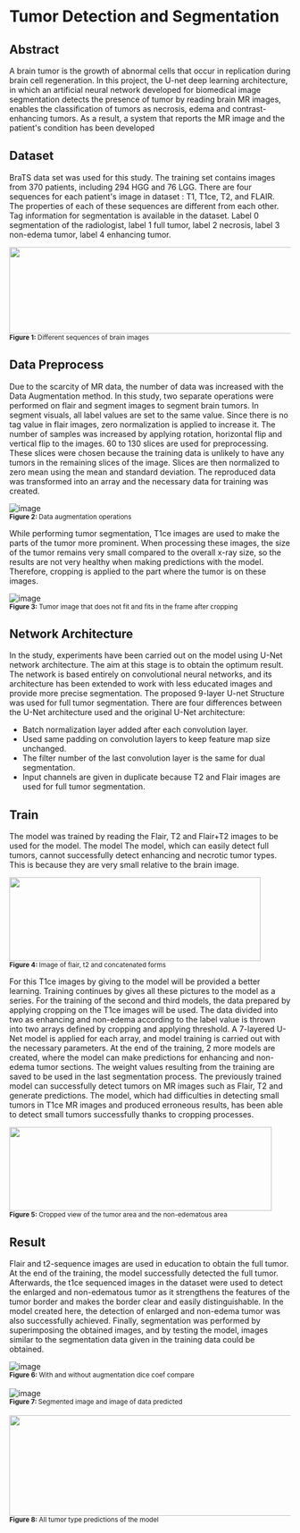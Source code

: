 # Tumor Detection and Segmentation

## Abstract
A brain tumor is the growth of abnormal cells that occur in replication during brain cell regeneration. In this project, the U-net deep learning 
architecture, in which an artificial neural network developed for biomedical image segmentation detects the presence of tumor by reading brain MR 
images, enables the classification of tumors as necrosis, edema and contrast-enhancing tumors. As a result, a system that reports the MR image and 
the patient's condition has been developed

## Dataset
BraTS data set was used for this study. The training set contains images from 370 patients, including 294 HGG and 76 LGG. There are four sequences 
for each patient's image in dataset : T1, T1ce, T2, and FLAIR.  
The properties of each of these sequences are different from each other. Tag information for segmentation is available in the dataset. Label 0 
segmentation of the radiologist, label 1 full tumor, label 2 necrosis, label 3 non-edema tumor, label 4 enhancing tumor.

   <img src="https://user-images.githubusercontent.com/50299378/120863728-b0ae2800-c593-11eb-826b-cf4faa8cce07.png" width="560" height="155"><br>
   <sub><b>Figure 1: </b> Different sequences of brain images </sub><br> 

## Data Preprocess
Due to the scarcity of MR data, the number of data was increased with the Data Augmentation method. In this study, two separate operations were performed on flair and segment images to segment brain tumors. In segment visuals, all label values are set to the same value. Since there is no tag value in flair images, zero normalization is applied to increase it. The number of samples was increased by applying rotation, horizontal flip and vertical flip to the images. 60 to 130 slices are used for preprocessing. These slices were chosen because the training data is unlikely to have any tumors in the remaining slices of the image. Slices are then normalized to zero mean using the mean and standard deviation. The reproduced data was transformed into an array and the necessary data for training was created. 

![image](https://user-images.githubusercontent.com/50299378/120865344-890c8f00-c596-11eb-95a5-b3bb528183f5.png)<br>
 <sub><b>Figure 2: </b> Data augmentation operations </sub><br>
 
While performing tumor segmentation, T1ce images are used to make the parts of the tumor more prominent. When processing these images, the size of the tumor remains very small compared to the overall x-ray size, so the results are not very healthy when making predictions with the model. Therefore, cropping is applied to the part where the tumor is on these images.

![image](https://user-images.githubusercontent.com/50299378/120865706-3c758380-c597-11eb-8e53-8af6ea55fb43.png)<br>
<sub><b>Figure 3: </b> Tumor image that does not fit and fits in the frame after cropping </sub><br>

## Network Architecture
In the study, experiments have been carried out on the model using U-Net network architecture. The aim at this stage is to obtain the optimum result.
The network is based entirely on convolutional neural networks, and its architecture has been extended to work with less educated images and provide more precise segmentation. 
The proposed 9-layer U-net Structure was used for full tumor segmentation. There are four differences between the U-Net architecture used and the original U-Net architecture:
+ Batch normalization layer added after each convolution layer.
+ Used same padding on convolution layers to keep feature map size unchanged.
+ The filter number of the last convolution layer is the same for dual segmentation.
+ Input channels are given in duplicate because T2 and Flair images are used for full tumor segmentation.


## Train
The model was trained by reading the Flair, T2 and Flair+T2 images to be used for the model. The model
The model, which can easily detect full tumors, cannot successfully detect enhancing and necrotic tumor types. This is because they are very small relative to the brain image.

<img src="https://user-images.githubusercontent.com/50299378/120868741-5b771400-c59d-11eb-9356-f5055e0d1272.png" width="450" height="150"><br>
<sub><b>Figure 4: </b> Image of flair, t2 and concatenated forms </sub><br>

For this T1ce images by giving to the model will be provided a better learning. Training continues by gives all these pictures to the model as a series. For the training of the second and third models, the data prepared by applying cropping on the T1ce images will be used. The data divided into two as enhancing and non-edema according to the label 
value is thrown into two arrays defined by cropping and applying threshold. A 7-layered U-Net model is applied for each array, and model training is carried out with the necessary parameters. At the end of the training, 2 more models are created, where the model can make predictions for enhancing and non-edema tumor sections. The weight values resulting from the training are saved to be used in the last segmentation process.
The previously trained model can successfully detect tumors on MR images such as Flair, T2 and generate predictions.  The model, which had difficulties in detecting small tumors in T1ce MR images and produced erroneous results, has been able to detect small tumors successfully thanks to cropping processes.

<img src="https://user-images.githubusercontent.com/50299378/120868252-4e0d5a00-c59c-11eb-831f-090390a18fb5.png" width="470" height="150"><br>
<sub><b>Figure 5: </b> Cropped view of the tumor area and the non-edematous area </sub><br>

## Result
Flair and t2-sequence images are used in education to obtain the full tumor. At the end of the training, the model successfully detected the full tumor. Afterwards, the t1ce sequenced images in the dataset were used to detect the enlarged and non-edematous tumor as it strengthens the features of the tumor border and makes the border clear and easily distinguishable. In the model created here, the detection of enlarged and non-edema tumor was also successfully achieved. Finally, segmentation was performed by superimposing the obtained images, and by testing the model, images similar to the segmentation data given in the training data could be obtained.

![image](https://user-images.githubusercontent.com/50299378/120869477-400d0880-c59f-11eb-87b9-ebf901a46d7e.png)<br>
<sub><b>Figure 6: </b> With and without augmentation dice coef compare </sub><br>
<br>
![image](https://user-images.githubusercontent.com/50299378/120868001-bdcf1500-c59b-11eb-90df-a2b62e3144be.png)<br>
<sub><b>Figure 7: </b> Segmented image and image of data predicted </sub><br>
<br>
<img src="https://user-images.githubusercontent.com/50299378/120869057-28815000-c59e-11eb-98d3-c4b73273272f.png" width="630" height="180"><br>
<sub><b>Figure 8: </b> All tumor type predictions of the model </sub><br>



